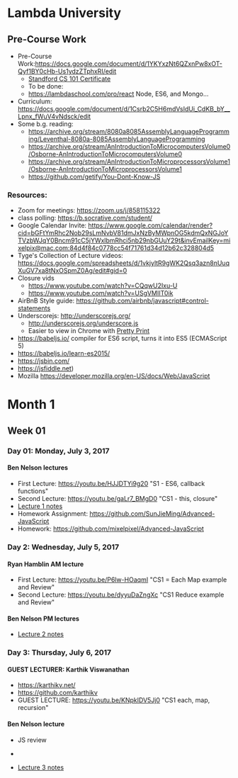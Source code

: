 # Lambda University
## Pre-Course Work
- Pre-Course Work:https://docs.google.com/document/d/1YKYxzNt6QZxnPw8xOT-Qyf1BY0cHb-Us1ydzZTphxRI/edit
	- [Standford CS 101 Certificate](https://prod-cert-bucket.s3.amazonaws.com/downloads/9081486833cb4f1586f69479d17c6bb3/Statement.pdf)
	- To be done:
	- https://lambdaschool.com/pro/react Node, ES6, and Mongo...
- Curriculum: https://docs.google.com/document/d/1Csrb2C5H6mdVsIdUi_CdKB_bY__Lpnx_fWuV4vNdsck/edit
- Some b.g. reading:
	- https://archive.org/stream/8080a8085AssemblyLanguageProgramming/Leventhal-8080a-8085AssemblyLanguageProgramming
	- https://archive.org/stream/AnIntroductionToMicrocomputersVolume0/Osborne-AnIntroductionToMicrocomputersVolume0
	- https://archive.org/stream/AnIntroductionToMicroprocessorsVolume1/Osborne-AnIntroductionToMicroprocessorsVolume1
	- https://github.com/getify/You-Dont-Know-JS

### Resources:
- Zoom for meetings: https://zoom.us/j/858115322
- class polling: https://b.socrative.com/student/
- Google Calendar Invite: https://www.google.com/calendar/render?cid=bGFtYmRhc2Nob29sLmNvbV81dmJxNzByMWpnOG5kdmQxNGJoYTVzbWJqY0Bncm91cC5jYWxlbmRhci5nb29nbGUuY29t&invEmailKey=mixelpix@mac.com:84d4f84c0778cc54f71761d34d12b62c328804d5
- Tyge's Collection of Lecture videos: https://docs.google.com/spreadsheets/d/1vkjyltR9gWK2Qsq3azn8nUuqXuGV7xa8tNxOSpmZ0Ag/edit#gid=0
- Closure vids
	- https://www.youtube.com/watch?v=CQqwU2Ixu-U
	- https://www.youtube.com/watch?v=USgVMIIT0ik
- AirBnB Style guide: https://github.com/airbnb/javascript#control-statements
- Underscorejs: http://underscorejs.org/
	- http://underscorejs.org/underscore.js
	- Easier to view in Chrome with [Pretty Print](https://chrome.google.com/webstore/detail/prettyprint/nipdlgebaanapcphbcidpmmmkcecpkhg?hl=en-US)
- https://babeljs.io/ compiler for ES6 script, turns it into ES5 (ECMAScript 5)
- https://babeljs.io/learn-es2015/
- https://jsbin.com/
- https://jsfiddle.net)
- Mozilla https://developer.mozilla.org/en-US/docs/Web/JavaScript

# Month 1
## Week 01
### Day 01: Monday, July 3, 2017
#### Ben Nelson lectures
- First Lecture: https://youtu.be/HJJDTYi9g20 "S1 - ES6, callback functions"
- Second Lecture: https://youtu.be/gaLr7_BMgD0 "CS1 - this, closure"
- [Lecture 1 notes](Lecture1/README.md)
- Homework Assignment: https://github.com/SunJieMing/Advanced-JavaScript
- Homework: https://github.com/mixelpixel/Advanced-JavaScript

### Day 2: Wednesday, July 5, 2017
#### Ryan Hamblin AM lecture
- First Lecture: https://youtu.be/P6lw-HOaqmI "CS1 = Each Map example and Review"
- Second Lecture: https://youtu.be/dyyuDaZngXc "CS1 Reduce example and Review"
#### Ben Nelson PM lectures

- [Lecture 2 notes](Lecture2/README.md)

### Day 3: Thursday, July 6, 2017
#### GUEST LECTURER: Karthik Viswanathan
- https://karthikv.net/
- https://github.com/karthikv
- GUEST LECTURE: https://youtu.be/KNpkIDV5Jj0 "CS1 each, map, recursion"
#### Ben Nelson lecture
- JS review
-

- [Lecture 3 notes](Lecture3/README.md)
